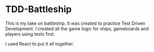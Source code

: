 # TDD-Battleship

This is my take on battleship. It was created to practice Test Driven Development. I created all the game logic for ships, gameboards and players using tests first. 

I used React to put it all together. 
